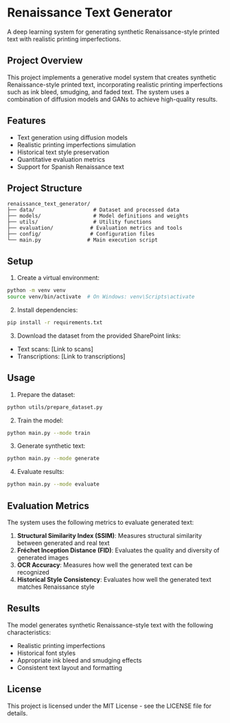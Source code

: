# Renaissance Text Generator

A deep learning system for generating synthetic Renaissance-style printed text with realistic printing imperfections.

## Project Overview

This project implements a generative model system that creates synthetic Renaissance-style printed text, incorporating realistic printing imperfections such as ink bleed, smudging, and faded text. The system uses a combination of diffusion models and GANs to achieve high-quality results.

## Features

- Text generation using diffusion models
- Realistic printing imperfections simulation
- Historical text style preservation
- Quantitative evaluation metrics
- Support for Spanish Renaissance text

## Project Structure

```
renaissance_text_generator/
├── data/                   # Dataset and processed data
├── models/                 # Model definitions and weights
├── utils/                  # Utility functions
├── evaluation/            # Evaluation metrics and tools
├── config/                # Configuration files
└── main.py               # Main execution script
```

## Setup

1. Create a virtual environment:

```bash
python -m venv venv
source venv/bin/activate  # On Windows: venv\Scripts\activate
```

2. Install dependencies:

```bash
pip install -r requirements.txt
```

3. Download the dataset from the provided SharePoint links:

- Text scans: [Link to scans]
- Transcriptions: [Link to transcriptions]

## Usage

1. Prepare the dataset:

```bash
python utils/prepare_dataset.py
```

2. Train the model:

```bash
python main.py --mode train
```

3. Generate synthetic text:

```bash
python main.py --mode generate
```

4. Evaluate results:

```bash
python main.py --mode evaluate
```

## Evaluation Metrics

The system uses the following metrics to evaluate generated text:

1. **Structural Similarity Index (SSIM)**: Measures structural similarity between generated and real text
2. **Fréchet Inception Distance (FID)**: Evaluates the quality and diversity of generated images
3. **OCR Accuracy**: Measures how well the generated text can be recognized
4. **Historical Style Consistency**: Evaluates how well the generated text matches Renaissance style

## Results

The model generates synthetic Renaissance-style text with the following characteristics:

- Realistic printing imperfections
- Historical font styles
- Appropriate ink bleed and smudging effects
- Consistent text layout and formatting

## License

This project is licensed under the MIT License - see the LICENSE file for details.
